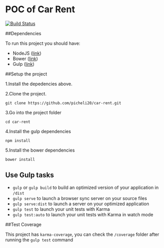 # POC of Car Rent
[![Build Status](https://api.travis-ci.org/picheli20/car-rent.svg?branch=master)](http://travis-ci.org/picheli20/car-rent)

##Dependencies

To run this project you should have:

* NodeJS ([link](https://nodejs.org/))
* Bower ([link](http://bower.io/))
* Gulp ([link](http://gulpjs.com/))


##Setup the project

1.Install the depedencies above.

2.Clone the project.
```
git clone https://github.com/picheli20/car-rent.git
```

3.Go into the project folder
```
cd car-rent
```

4.Install the gulp dependencies
```
npm install
```

5.Install the bower dependencies
```
bower install
```

## Use Gulp tasks

* `gulp` or `gulp build` to build an optimized version of your application in `/dist`
* `gulp serve` to launch a browser sync server on your source files
* `gulp serve:dist` to launch a server on your optimized application
* `gulp test` to launch your unit tests with Karma
* `gulp test:auto` to launch your unit tests with Karma in watch mode

##Test Coverage

This project has `karma-coverage`, you can check the `/coverage` folder after running the `gulp test` command

